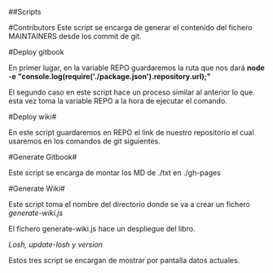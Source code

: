 ##Scripts

#Contributors
Este script se encarga de generar el contenido del fichero MAINTAINERS desde los commit de git.

#Deploy gitbook

En primer lugar, en la variable REPO guardaremos la ruta que nos dará **node -e "console.log(require('./package.json').repository.url);"**

El segundo caso en este script hace un proceso similar al anterior lo que esta vez toma la variable REPO a la hora de ejecutar el comando.

#Deploy wiki#

En este script guardaremos en REPO el link de nuestro repositorio el cual usaremos en los comandos de git siguientes.

#Generate Gitbook#

Este script se encarga de montar los MD de ./txt en ./gh-pages

#Generate Wiki#

Este script toma el nombre del directorio donde se va a crear un fichero *generate-wiki.js*

El fichero generate-wiki.js hace un despliegue del libro.

*Losh, update-losh y version*

Estos tres script se encargan de mostrar por pantalla datos actuales.
